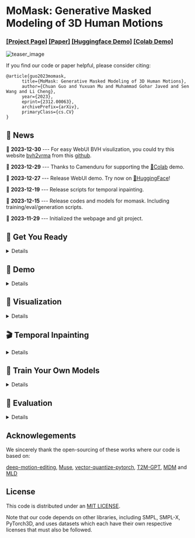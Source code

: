 # MoMask: Generative Masked Modeling of 3D Human Motions
### [[Project Page]](https://ericguo5513.github.io/momask) [[Paper]](https://arxiv.org/abs/2312.00063) [[Huggingface Demo]](https://huggingface.co/spaces/MeYourHint/MoMask) [[Colab Demo]](https://github.com/camenduru/MoMask-colab)
![teaser_image](https://ericguo5513.github.io/momask/static/images/teaser.png)

If you find our code or paper helpful, please consider citing:
```
@article{guo2023momask,
      title={MoMask: Generative Masked Modeling of 3D Human Motions}, 
      author={Chuan Guo and Yuxuan Mu and Muhammad Gohar Javed and Sen Wang and Li Cheng},
      year={2023},
      eprint={2312.00063},
      archivePrefix={arXiv},
      primaryClass={cs.CV}
}
```

## :postbox: News
📢 **2023-12-30** --- For easy WebUI BVH visulization, you could try this website [bvh2vrma](https://vrm-c.github.io/bvh2vrma/) from this [github](https://github.com/vrm-c/bvh2vrma?tab=readme-ov-file).

📢 **2023-12-29** --- Thanks to Camenduru for supporting the [🤗Colab](https://github.com/camenduru/MoMask-colab) demo.

📢 **2023-12-27** --- Release WebUI demo. Try now on [🤗HuggingFace](https://huggingface.co/spaces/MeYourHint/MoMask)!

📢 **2023-12-19** --- Release scripts for temporal inpainting.

📢 **2023-12-15** --- Release codes and models for momask. Including training/eval/generation scripts.

📢 **2023-11-29** --- Initialized the webpage and git project.  


## :round_pushpin: Get You Ready

<details>
  
### 1. Conda Environment
```
conda env create -f environment.yml
conda activate momask
pip install git+https://github.com/openai/CLIP.git
```
We test our code on Python 3.7.13 and PyTorch 1.7.1

#### Alternative: Pip Installation
<details>
We provide an alternative pip installation in case you encounter difficulties setting up the conda environment.

```
pip install -r requirements.txt
```
We test this installation on Python 3.10

</details>

### 2. Models and Dependencies

#### Download Pre-trained Models
```
bash prepare/download_models.sh
```

#### Download Evaluation Models and Gloves
For evaluation only.
```
bash prepare/download_evaluator.sh
bash prepare/download_glove.sh
```

#### Troubleshooting
To address the download error related to gdown: "Cannot retrieve the public link of the file. You may need to change the permission to 'Anyone with the link', or have had many accesses". A potential solution is to run `pip install --upgrade --no-cache-dir gdown`, as suggested on https://github.com/wkentaro/gdown/issues/43. This should help resolve the issue.

#### (Optional) Download Manually
Visit [[Google Drive]](https://drive.google.com/drive/folders/1b3GnAbERH8jAoO5mdWgZhyxHB73n23sK?usp=drive_link) to download the models and evaluators mannually.

### 3. Get Data

You have two options here:
* **Skip getting data**, if you just want to generate motions using *own* descriptions.
* **Get full data**, if you want to *re-train* and *evaluate* the model.

**(a). Full data (text + motion)**

**HumanML3D** - Follow the instruction in [HumanML3D](https://github.com/EricGuo5513/HumanML3D.git), then copy the result dataset to our repository:
```
cp -r ../HumanML3D/HumanML3D ./dataset/HumanML3D
```
**KIT**-Download from [HumanML3D](https://github.com/EricGuo5513/HumanML3D.git), then place result in `./dataset/KIT-ML`

#### 

</details>

## :rocket: Demo
<details>

### (a) Generate from a single prompt
```
python gen_t2m.py --gpu_id 1 --ext exp1 --text_prompt "A person is running on a treadmill."
```
### (b) Generate from a prompt file
An example of prompt file is given in `./assets/text_prompt.txt`. Please follow the format of `<text description>#<motion length>` at each line. Motion length indicates the number of poses, which must be integeter and will be rounded by 4. In our work, motion is in 20 fps.

If you write `<text description>#NA`, our model will determine a length. Note once there is **one** NA, all the others will be **NA** automatically.

```
python gen_t2m.py --gpu_id 1 --ext exp2 --text_path ./assets/text_prompt.txt
```


A few more parameters you may be interested:
* `--repeat_times`: number of replications for generation, default `1`.
* `--motion_length`: specify the number of poses for generation, only applicable in (a).

The output files are stored under folder `./generation/<ext>/`. They are
* `numpy files`: generated motions with shape of (nframe, 22, 3), under subfolder `./joints`.
* `video files`: stick figure animation in mp4 format, under subfolder `./animation`.
* `bvh files`: bvh files of the generated motion, under subfolder `./animation`.

We also apply naive foot ik to the generated motions, see files with suffix `_ik`. It sometimes works well, but sometimes will fail.
  
</details>

## :dancers: Visualization
<details>

All the animations are manually rendered in blender. We use the characters from [mixamo](https://www.mixamo.com/#/). You need to download the characters in T-Pose with skeleton.

### Retargeting
For retargeting, we found rokoko usually leads to large error on foot. On the other hand, [keemap.rig.transfer](https://github.com/nkeeline/Keemap-Blender-Rig-ReTargeting-Addon/releases) shows more precise retargetting. You could watch the [tutorial](https://www.youtube.com/watch?v=EG-VCMkVpxg) here.

Following these steps:
* Download keemap.rig.transfer from the github, and install it in blender.
* Import both the motion files (.bvh) and character files (.fbx) in blender.
* `Shift + Select` the both source and target skeleton. (Do not need to be Rest Position)
* Switch to `Pose Mode`, then unfold the `KeeMapRig` tool at the top-right corner of the view window.
* Load and read the bone mapping file `./assets/mapping.json`(or `mapping6.json` if it doesn't work). This file is manually made by us. It works for most characters in mixamo. You could make your own.
* Adjust the `Number of Samples`, `Source Rig`, `Destination Rig Name`.
* Clik `Transfer Animation from Source Destination`, wait a few seconds.

We didn't tried other retargetting tools. Welcome to comment if you find others are more useful.

### Scene

We use this [scene](https://drive.google.com/file/d/1lg62nugD7RTAIz0Q_YP2iZsxpUzzOkT1/view?usp=sharing) for animation.


</details>

## :clapper: Temporal Inpainting
<details>
We conduct mask-based editing in the m-transformer stage, followed by the regeneration of residual tokens for the entire sequence. To load your own motion, provide the path through `--source_motion`. Utilize `-msec` to specify the mask section, supporting either ratio or frame index. For instance, `-msec 0.3,0.6` with `max_motion_length=196` is equivalent to `-msec 59,118`, indicating the editing of the frame section [59, 118]. 

```
python edit_t2m.py --gpu_id 1 --ext exp3 --use_res_model -msec 0.4,0.7 --text_prompt "A man picks something from the ground using his right hand."
```

Note: Presently, the source motion must adhere to the format of a HumanML3D dim-263 feature vector. An example motion vector data from the HumanML3D test set is available in `example_data/000612.npy`. To process your own motion data, you can utilize the `process_file` function from `utils/motion_process.py`.

</details>

## :space_invader: Train Your Own Models
<details>


**Note**: You have to train RVQ **BEFORE** training masked/residual transformers. The latter two can be trained simultaneously.

### Train RVQ
You may also need to download evaluation models to run the scripts.
```
python train_vq.py --name rvq_name --gpu_id 1 --dataset_name t2m --batch_size 256 --num_quantizers 6  --max_epoch 50 --quantize_drop_prob 0.2
```

### Train Masked Transformer
```
python train_t2m_transformer.py --name mtrans_name --gpu_id 2 --dataset_name t2m --batch_size 64 --vq_name rvq_name
```

### Train Residual Transformer
```
python train_res_transformer.py --name rtrans_name  --gpu_id 2 --dataset_name t2m --batch_size 64 --vq_name rvq_name --cond_drop_prob 0.2 --share_weight
```

* `--dataset_name`: motion dataset, `t2m` for HumanML3D and `kit` for KIT-ML.  
* `--name`: name your model. This will create to model space as `./checkpoints/<dataset_name>/<name>`
* `--gpu_id`: GPU id.
* `--batch_size`: we use `512` for rvq training. For masked/residual transformer, we use `64` on HumanML3D and `16` for KIT-ML.
* `--num_quantizers`: number of quantization layers, `6` is used in our case.
* `--quantize_drop_prob`: quantization dropout ratio, `0.2` is used.
* `--vq_name`: when training masked/residual transformer, you need to specify the name of rvq model for tokenization.
* `--cond_drop_prob`: condition drop ratio, for classifier-free guidance. `0.2` is used.
* `--share_weight`: whether to share the projection/embedding weights in residual transformer.

All the pre-trained models and intermediate results will be saved in space `./checkpoints/<dataset_name>/<name>`.
</details>

## :book: Evaluation
<details>

### Evaluate RVQ Reconstruction:
HumanML3D:
```
python eval_t2m_vq.py --gpu_id 0 --name rvq_nq6_dc512_nc512_noshare_qdp0.2 --dataset_name t2m --ext rvq_nq6

```
KIT-ML:
```
python eval_t2m_vq.py --gpu_id 0 --name rvq_nq6_dc512_nc512_noshare_qdp0.2_k --dataset_name kit --ext rvq_nq6
```

### Evaluate Text2motion Generation:
HumanML3D:
```
python eval_t2m_trans_res.py --res_name tres_nlayer8_ld384_ff1024_rvq6ns_cdp0.2_sw --dataset_name t2m --name t2m_nlayer8_nhead6_ld384_ff1024_cdp0.1_rvq6ns --gpu_id 1 --cond_scale 4 --time_steps 10 --ext evaluation
```
KIT-ML:
```
python eval_t2m_trans_res.py --res_name tres_nlayer8_ld384_ff1024_rvq6ns_cdp0.2_sw_k --dataset_name kit --name t2m_nlayer8_nhead6_ld384_ff1024_cdp0.1_rvq6ns_k --gpu_id 0 --cond_scale 2 --time_steps 10 --ext evaluation
```

* `--res_name`: model name of `residual transformer`.  
* `--name`: model name of `masked transformer`.  
* `--cond_scale`: scale of classifer-free guidance.
* `--time_steps`: number of iterations for inference.
* `--ext`: filename for saving evaluation results.

The final evaluation results will be saved in `./checkpoints/<dataset_name>/<name>/eval/<ext>.log`

</details>

## Acknowlegements

We sincerely thank the open-sourcing of these works where our code is based on: 

[deep-motion-editing](https://github.com/DeepMotionEditing/deep-motion-editing), [Muse](https://github.com/lucidrains/muse-maskgit-pytorch), [vector-quantize-pytorch](https://github.com/lucidrains/vector-quantize-pytorch), [T2M-GPT](https://github.com/Mael-zys/T2M-GPT), [MDM](https://github.com/GuyTevet/motion-diffusion-model/tree/main) and [MLD](https://github.com/ChenFengYe/motion-latent-diffusion/tree/main)

## License
This code is distributed under an [MIT LICENSE](https://github.com/EricGuo5513/momask-codes/tree/main?tab=MIT-1-ov-file#readme).

Note that our code depends on other libraries, including SMPL, SMPL-X, PyTorch3D, and uses datasets which each have their own respective licenses that must also be followed.
